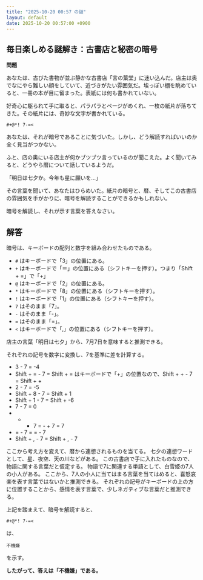 ```yaml
---
title: "2025-10-20 00:57 の謎"
layout: default
date: 2025-10-20 00:57:00 +0900
---
```

## 毎日楽しめる謎解き：古書店と秘密の暗号

**問題**

あなたは、古びた書物が並ぶ静かな古書店「言の葉堂」に迷い込んだ。店主は奥でなにやら難しい顔をしていて、近づきがたい雰囲気だ。埃っぽい棚を眺めていると、一冊の本が目に留まった。表紙には何も書かれていない。

好奇心に駆られて手に取ると、パラパラとページがめくれ、一枚の紙片が落ちてきた。その紙片には、奇妙な文字が書かれている。

```
#+@*! 7-=<
```

あなたは、それが暗号であることに気づいた。しかし、どう解読すればいいのか全く見当がつかない。

ふと、店の奥にいる店主が何かブツブツ言っているのが聞こえた。よく聞いてみると、どうやら暦について話しているようだ。

「明日は七夕か。今年も星に願いを…」

その言葉を聞いて、あなたはひらめいた。紙片の暗号と、暦、そしてこの古書店の雰囲気を手がかりに、暗号を解読することができるかもしれない。

暗号を解読し、それが示す言葉を答えなさい。

## 解答

暗号は、キーボードの配列と数字を組み合わせたものである。

*   `#` はキーボードで「3」の位置にある。
*   `+` はキーボードで「＝」の位置にある（シフトキーを押す）。つまり「Shift + =」で「+」
*   `@` はキーボードで「2」の位置にある。
*   `*` はキーボードで「8」の位置にある（シフトキーを押す）。
*   `!` はキーボードで「1」の位置にある（シフトキーを押す）。
*   `7` はそのまま「7」。
*   `-` はそのまま「-」。
*   `=` はそのまま「=」。
*   `<` はキーボードで「,」の位置にある（シフトキーを押す）。

店主の言葉「明日は七夕」から、7月7日を意味すると推測できる。

それぞれの記号を数字に変換し、7を基準に差を計算する。

*   3 - 7 = -4
*   Shift + = - 7 = Shift + = はキーボードで「+」の位置なので、Shift + + - 7 = Shift + +
*   2 - 7 = -5
*   Shift + 8 - 7 = Shift + 1
*   Shift + 1 - 7 = Shift + -6
*   7 - 7 = 0
*   - - 7 = - + 7 = 7
*   = - 7 = = - 7
*   Shift + , - 7 = Shift + , - 7

ここから考え方を変えて、暦から連想されるものを当てる。
七夕の連想ワードとして、星、夜空、天の川などがある。
この古書店で手に入れたものなので、物語に関する言葉だと仮定する。
物語で7に関連する単語として、白雪姫の7人の小人がある。
ここから、7人の小人に当てはまる言葉を当てはめると、喜怒哀楽を表す言葉ではないかと推測できる。
それぞれの記号がキーボードの上の方に位置することから、感情を表す言葉で、少しネガティブな言葉だと推測できる。

上記を踏まえて、暗号を解読すると、

```
#+@*! 7-=<
```

は、

```
不機嫌
```

を示す。

**したがって、答えは「不機嫌」である。**
